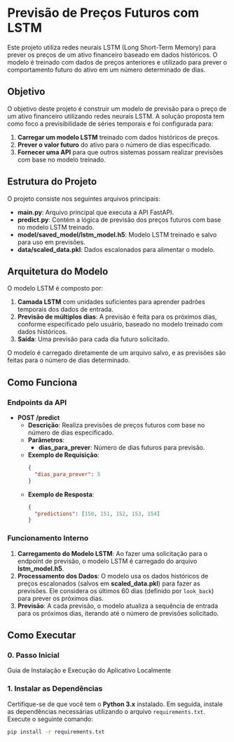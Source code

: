# Previsão de Preços Futuros com LSTM

Este projeto utiliza redes neurais LSTM (Long Short-Term Memory) para prever os preços de um ativo financeiro baseado em dados históricos. O modelo é treinado com dados de preços anteriores e utilizado para prever o comportamento futuro do ativo em um número determinado de dias.

## Objetivo

O objetivo deste projeto é construir um modelo de previsão para o preço de um ativo financeiro utilizando redes neurais LSTM. A solução proposta tem como foco a previsibilidade de séries temporais e foi configurada para:
1. **Carregar um modelo LSTM** treinado com dados históricos de preços.
2. **Prever o valor futuro** do ativo para o número de dias especificado.
3. **Fornecer uma API** para que outros sistemas possam realizar previsões com base no modelo treinado.

## Estrutura do Projeto

O projeto consiste nos seguintes arquivos principais:
- **main.py**: Arquivo principal que executa a API FastAPI.
- **predict.py**: Contém a lógica de previsão dos preços futuros com base no modelo LSTM treinado.
- **model/saved_model/lstm_model.h5**: Modelo LSTM treinado e salvo para uso em previsões.
- **data/scaled_data.pkl**: Dados escalonados para alimentar o modelo.

## Arquitetura do Modelo

O modelo LSTM é composto por:
1. **Camada LSTM** com unidades suficientes para aprender padrões temporais dos dados de entrada.
2. **Previsão de múltiplos dias**: A previsão é feita para os próximos dias, conforme especificado pelo usuário, baseado no modelo treinado com dados históricos.
3. **Saída**: Uma previsão para cada dia futuro solicitado.

O modelo é carregado diretamente de um arquivo salvo, e as previsões são feitas para o número de dias determinado.

## Como Funciona

### Endpoints da API

- **POST /predict**
  - **Descrição**: Realiza previsões de preços futuros com base no número de dias especificado.
  - **Parâmetros**:
    - **dias_para_prever**: Número de dias futuros para previsão.
  - **Exemplo de Requisição**:
    ```json
    {
      "dias_para_prever": 5
    }
    ```
  - **Exemplo de Resposta**:
    ```json
    {
      "predictions": [150, 151, 152, 153, 154]
    }
    ```

### Funcionamento Interno

1. **Carregamento do Modelo LSTM**: Ao fazer uma solicitação para o endpoint de previsão, o modelo LSTM é carregado do arquivo **lstm_model.h5**.
2. **Processamento dos Dados**: O modelo usa os dados históricos de preços escalonados (salvos em **scaled_data.pkl**) para fazer as previsões. Ele considera os últimos 60 dias (definido por `look_back`) para prever os próximos dias.
3. **Previsão**: A cada previsão, o modelo atualiza a sequência de entrada para os próximos dias, iterando até o número de previsões solicitado.

## Como Executar

### 0. Passo Inicial

Guia de Instalação e Execução do Aplicativo Localmente

### 1. Instalar as Dependências

Certifique-se de que você tem o **Python 3.x** instalado. Em seguida, instale as dependências necessárias utilizando o arquivo `requirements.txt`. Execute o seguinte comando:

```bash
pip install -r requirements.txt
